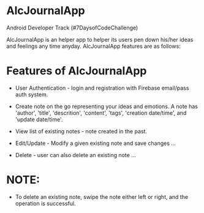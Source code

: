 # AlcJournalApp

Android Developer Track (#7DaysofCodeChallenge)

AlcJournalApp is an helper app to helper its users pen down his/her ideas and feelings any time anyday. AlcJournalApp features are as follows:

# Features of AlcJournalApp
- User Authentication - login and registration with Firebase email/pass auth system.
- Create note on the go representing your ideas and emotions. A note has 'author', 'title', 'descrition', 'content', 'tags', 'creation date/time', and 'update date/time'.
- View list of existing notes - note created in the past.
- Edit/Update - Modify a given existing note and save changes ... 

- Delete - user can also delete an existing note ...
# NOTE:
- To delete an existing note, swipe the note either left or right, and the operation is successful.



